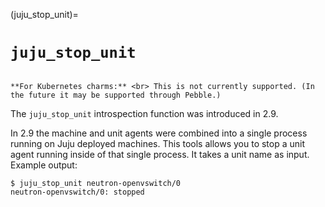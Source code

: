 (juju_stop_unit)=
# `juju_stop_unit`

```{caution}

**For Kubernetes charms:** <br> This is not currently supported. (In the future it may be supported through Pebble.) 

```

The `juju_stop_unit` introspection function was introduced in 2.9.

In 2.9 the machine and unit agents were combined into a single process running on Juju deployed machines. This tools allows you to stop a unit agent running inside of that single process.  It takes a unit name as input. Example output:

```text
$ juju_stop_unit neutron-openvswitch/0
neutron-openvswitch/0: stopped
```
